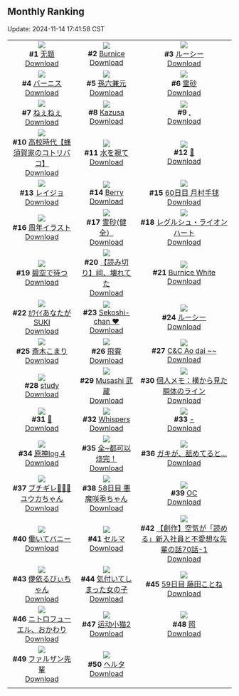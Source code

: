## Monthly Ranking
Update: 2024-11-14 17:41:58 CST

|      |      |      |
| :----: | :----: | :----: |
| ![](https://i.pixiv.re/c/240x480/img-master/img/2024/10/17/01/00/47/123398018_p0_master1200.jpg)<br>**#1** [无题](https://www.pixiv.net/artworks/123398018)<br>[Download](https://i.pixiv.re/img-original/img/2024/10/17/01/00/47/123398018_p0.png) | ![](https://i.pixiv.re/c/240x480/img-master/img/2024/10/17/07/15/25/123403029_p0_master1200.jpg)<br>**#2** [Burnice](https://www.pixiv.net/artworks/123403029)<br>[Download](https://i.pixiv.re/img-original/img/2024/10/17/07/15/25/123403029_p0.jpg) | ![](https://i.pixiv.re/c/240x480/img-master/img/2024/10/16/00/00/05/123368167_p0_master1200.jpg)<br>**#3** [ルーシー](https://www.pixiv.net/artworks/123368167)<br>[Download](https://i.pixiv.re/img-original/img/2024/10/16/00/00/05/123368167_p0.jpg) |
| ![](https://i.pixiv.re/c/240x480/img-master/img/2024/10/17/00/00/19/123395906_p0_master1200.jpg)<br>**#4** [バーニス](https://www.pixiv.net/artworks/123395906)<br>[Download](https://i.pixiv.re/img-original/img/2024/10/17/00/00/19/123395906_p0.jpg) | ![](https://i.pixiv.re/c/240x480/img-master/img/2024/10/17/00/03/46/123396286_p0_master1200.jpg)<br>**#5** [孫六兼元](https://www.pixiv.net/artworks/123396286)<br>[Download](https://i.pixiv.re/img-original/img/2024/10/17/00/03/46/123396286_p0.jpg) | ![](https://i.pixiv.re/c/240x480/img-master/img/2024/10/17/19/30/02/123416654_p0_master1200.jpg)<br>**#6** [霊砂](https://www.pixiv.net/artworks/123416654)<br>[Download](https://i.pixiv.re/img-original/img/2024/10/17/19/30/02/123416654_p0.jpg) |
| ![](https://i.pixiv.re/c/240x480/img-master/img/2024/10/17/12/00/05/123406328_p0_master1200.jpg)<br>**#7** [ねぇねぇ](https://www.pixiv.net/artworks/123406328)<br>[Download](https://i.pixiv.re/img-original/img/2024/10/17/12/00/05/123406328_p0.jpg) | ![](https://i.pixiv.re/c/240x480/img-master/img/2024/10/17/19/33/30/123416780_p0_master1200.jpg)<br>**#8** [Kazusa](https://www.pixiv.net/artworks/123416780)<br>[Download](https://i.pixiv.re/img-original/img/2024/10/17/19/33/30/123416780_p0.jpg) | ![](https://i.pixiv.re/c/240x480/img-master/img/2024/10/15/00/00/35/123340378_p0_master1200.jpg)<br>**#9** [.](https://www.pixiv.net/artworks/123340378)<br>[Download](https://i.pixiv.re/img-original/img/2024/10/15/00/00/35/123340378_p0.jpg) |
| ![](https://i.pixiv.re/c/240x480/img-master/img/2024/10/17/17/09/32/123412300_p0_master1200.jpg)<br>**#10** [高校時代【蜂須賀家のコトリバコ】](https://www.pixiv.net/artworks/123412300)<br>[Download](https://i.pixiv.re/img-original/img/2024/10/17/17/09/32/123412300_p0.jpg) | ![](https://i.pixiv.re/c/240x480/img-master/img/2024/10/17/00/13/24/123396641_p0_master1200.jpg)<br>**#11** [水を視て](https://www.pixiv.net/artworks/123396641)<br>[Download](https://i.pixiv.re/img-original/img/2024/10/17/00/13/24/123396641_p0.jpg) | ![](https://i.pixiv.re/c/240x480/img-master/img/2024/10/18/13/46/24/123441017_p0_master1200.jpg)<br>**#12** [👀](https://www.pixiv.net/artworks/123441017)<br>[Download](https://i.pixiv.re/img-original/img/2024/10/18/13/46/24/123441017_p0.jpg) |
| ![](https://i.pixiv.re/c/240x480/img-master/img/2024/10/17/01/06/33/123398171_p0_master1200.jpg)<br>**#13** [レイジョ](https://www.pixiv.net/artworks/123398171)<br>[Download](https://i.pixiv.re/img-original/img/2024/10/17/01/06/33/123398171_p0.png) | ![](https://i.pixiv.re/c/240x480/img-master/img/2024/10/17/00/01/31/123396111_p0_master1200.jpg)<br>**#14** [Berry](https://www.pixiv.net/artworks/123396111)<br>[Download](https://i.pixiv.re/img-original/img/2024/10/17/00/01/31/123396111_p0.jpg) | ![](https://i.pixiv.re/c/240x480/img-master/img/2024/10/17/19/26/51/123416551_p0_master1200.jpg)<br>**#15** [60日目 月村手毬](https://www.pixiv.net/artworks/123416551)<br>[Download](https://i.pixiv.re/img-original/img/2024/10/17/19/26/51/123416551_p0.png) |
| ![](https://i.pixiv.re/c/240x480/img-master/img/2024/10/17/00/00/14/123395879_p0_master1200.jpg)<br>**#16** [周年イラスト](https://www.pixiv.net/artworks/123395879)<br>[Download](https://i.pixiv.re/img-original/img/2024/10/17/00/00/14/123395879_p0.jpg) | ![](https://i.pixiv.re/c/240x480/img-master/img/2024/10/15/13/34/38/123352815_p0_master1200.jpg)<br>**#17** [霊砂(健全）](https://www.pixiv.net/artworks/123352815)<br>[Download](https://i.pixiv.re/img-original/img/2024/10/15/13/34/38/123352815_p0.jpg) | ![](https://i.pixiv.re/c/240x480/img-master/img/2024/10/17/00/41/00/123397511_p0_master1200.jpg)<br>**#18** [レグルシュ・ライオンハート](https://www.pixiv.net/artworks/123397511)<br>[Download](https://i.pixiv.re/img-original/img/2024/10/17/00/41/00/123397511_p0.png) |
| ![](https://i.pixiv.re/c/240x480/img-master/img/2024/10/17/00/00/13/123395869_p0_master1200.jpg)<br>**#19** [碧空で待つ](https://www.pixiv.net/artworks/123395869)<br>[Download](https://i.pixiv.re/img-original/img/2024/10/17/00/00/13/123395869_p0.jpg) | ![](https://i.pixiv.re/c/240x480/img-master/img/2024/10/17/00/01/17/123396086_p0_master1200.jpg)<br>**#20** [【読み切り】祠、壊れてた](https://www.pixiv.net/artworks/123396086)<br>[Download](https://i.pixiv.re/img-original/img/2024/10/17/00/01/17/123396086_p0.jpg) | ![](https://i.pixiv.re/c/240x480/img-master/img/2024/10/16/15/54/47/123382507_p0_master1200.jpg)<br>**#21** [Burnice White](https://www.pixiv.net/artworks/123382507)<br>[Download](https://i.pixiv.re/img-original/img/2024/10/16/15/54/47/123382507_p0.jpg) |
| ![](https://i.pixiv.re/c/240x480/img-master/img/2024/10/18/18/14/42/123446458_p0_master1200.jpg)<br>**#22** [ｶﾜｲｲあなたがSUKI](https://www.pixiv.net/artworks/123446458)<br>[Download](https://i.pixiv.re/img-original/img/2024/10/18/18/14/42/123446458_p0.jpg) | ![](https://i.pixiv.re/c/240x480/img-master/img/2024/10/17/08/10/35/123403700_p0_master1200.jpg)<br>**#23** [Sekoshi-chan ❤️](https://www.pixiv.net/artworks/123403700)<br>[Download](https://i.pixiv.re/img-original/img/2024/10/17/08/10/35/123403700_p0.jpg) | ![](https://i.pixiv.re/c/240x480/img-master/img/2024/10/18/00/00/12/123427166_p0_master1200.jpg)<br>**#24** [ルーシー](https://www.pixiv.net/artworks/123427166)<br>[Download](https://i.pixiv.re/img-original/img/2024/10/18/00/00/12/123427166_p0.jpg) |
| ![](https://i.pixiv.re/c/240x480/img-master/img/2024/10/17/00/40/22/123397491_p0_master1200.jpg)<br>**#25** [斎木こまり](https://www.pixiv.net/artworks/123397491)<br>[Download](https://i.pixiv.re/img-original/img/2024/10/17/00/40/22/123397491_p0.png) | ![](https://i.pixiv.re/c/240x480/img-master/img/2024/10/15/18/00/08/123357159_p0_master1200.jpg)<br>**#26** [飛霄](https://www.pixiv.net/artworks/123357159)<br>[Download](https://i.pixiv.re/img-original/img/2024/10/15/18/00/08/123357159_p0.jpg) | ![](https://i.pixiv.re/c/240x480/img-master/img/2024/10/15/20/20/18/123360950_p0_master1200.jpg)<br>**#27** [C&C Ao dai ~~](https://www.pixiv.net/artworks/123360950)<br>[Download](https://i.pixiv.re/img-original/img/2024/10/15/20/20/18/123360950_p0.jpg) |
| ![](https://i.pixiv.re/c/240x480/img-master/img/2024/10/17/15/57/31/123410510_p0_master1200.jpg)<br>**#28** [study](https://www.pixiv.net/artworks/123410510)<br>[Download](https://i.pixiv.re/img-original/img/2024/10/17/15/57/31/123410510_p0.png) | ![](https://i.pixiv.re/c/240x480/img-master/img/2024/10/15/21/39/04/123363432_p0_master1200.jpg)<br>**#29** [Musashi 武蔵](https://www.pixiv.net/artworks/123363432)<br>[Download](https://i.pixiv.re/img-original/img/2024/10/15/21/39/04/123363432_p0.jpg) | ![](https://i.pixiv.re/c/240x480/img-master/img/2024/10/17/06/00/06/123402126_p0_master1200.jpg)<br>**#30** [個人メモ：横から見た胴体のライン](https://www.pixiv.net/artworks/123402126)<br>[Download](https://i.pixiv.re/img-original/img/2024/10/17/06/00/06/123402126_p0.jpg) |
| ![](https://i.pixiv.re/c/240x480/img-master/img/2024/10/17/00/00/13/123395871_p0_master1200.jpg)<br>**#31** [🤎](https://www.pixiv.net/artworks/123395871)<br>[Download](https://i.pixiv.re/img-original/img/2024/10/17/00/00/13/123395871_p0.png) | ![](https://i.pixiv.re/c/240x480/img-master/img/2024/10/19/14/53/37/123474762_p0_master1200.jpg)<br>**#32** [Whispers](https://www.pixiv.net/artworks/123474762)<br>[Download](https://i.pixiv.re/img-original/img/2024/10/19/14/53/37/123474762_p0.jpg) | ![](https://i.pixiv.re/c/240x480/img-master/img/2024/10/15/00/00/29/123340354_p0_master1200.jpg)<br>**#33** [-](https://www.pixiv.net/artworks/123340354)<br>[Download](https://i.pixiv.re/img-original/img/2024/10/15/00/00/29/123340354_p0.jpg) |
| ![](https://i.pixiv.re/c/240x480/img-master/img/2024/10/17/15/45/56/123410299_p0_master1200.jpg)<br>**#34** [原神log 4](https://www.pixiv.net/artworks/123410299)<br>[Download](https://i.pixiv.re/img-original/img/2024/10/17/15/45/56/123410299_p0.jpg) | ![](https://i.pixiv.re/c/240x480/img-master/img/2024/10/16/00/27/08/123369458_p0_master1200.jpg)<br>**#35** [全~都可以烧完！](https://www.pixiv.net/artworks/123369458)<br>[Download](https://i.pixiv.re/img-original/img/2024/10/16/00/27/08/123369458_p0.jpg) | ![](https://i.pixiv.re/c/240x480/img-master/img/2024/10/15/00/03/13/123340690_p0_master1200.jpg)<br>**#36** [ガキが、舐めてると…](https://www.pixiv.net/artworks/123340690)<br>[Download](https://i.pixiv.re/img-original/img/2024/10/15/00/03/13/123340690_p0.jpg) |
| ![](https://i.pixiv.re/c/240x480/img-master/img/2024/10/19/12/54/26/123472228_p0_master1200.jpg)<br>**#37** [ブチギレ💢💢💢ユウカちゃん](https://www.pixiv.net/artworks/123472228)<br>[Download](https://i.pixiv.re/img-original/img/2024/10/19/12/54/26/123472228_p0.png) | ![](https://i.pixiv.re/c/240x480/img-master/img/2024/10/15/21/03/30/123362383_p0_master1200.jpg)<br>**#38** [58日目 悪魔咲季ちゃん](https://www.pixiv.net/artworks/123362383)<br>[Download](https://i.pixiv.re/img-original/img/2024/10/15/21/03/30/123362383_p0.png) | ![](https://i.pixiv.re/c/240x480/img-master/img/2024/10/15/18/46/02/123358339_p0_master1200.jpg)<br>**#39** [OC](https://www.pixiv.net/artworks/123358339)<br>[Download](https://i.pixiv.re/img-original/img/2024/10/15/18/46/02/123358339_p0.png) |
| ![](https://i.pixiv.re/c/240x480/img-master/img/2024/10/17/00/00/34/123395980_p0_master1200.jpg)<br>**#40** [働いてバニー](https://www.pixiv.net/artworks/123395980)<br>[Download](https://i.pixiv.re/img-original/img/2024/10/17/00/00/34/123395980_p0.jpg) | ![](https://i.pixiv.re/c/240x480/img-master/img/2024/10/17/00/00/31/123395964_p0_master1200.jpg)<br>**#41** [セルマ](https://www.pixiv.net/artworks/123395964)<br>[Download](https://i.pixiv.re/img-original/img/2024/10/17/00/00/31/123395964_p0.jpg) | ![](https://i.pixiv.re/c/240x480/img-master/img/2024/10/17/19/00/12/123415737_p0_master1200.jpg)<br>**#42** [【創作】空気が「読める」新入社員と不愛想な先輩の話70話-1](https://www.pixiv.net/artworks/123415737)<br>[Download](https://i.pixiv.re/img-original/img/2024/10/17/19/00/12/123415737_p0.jpg) |
| ![](https://i.pixiv.re/c/240x480/img-master/img/2024/10/17/18/06/23/123414072_p0_master1200.jpg)<br>**#43** [儚依るびぃちゃん](https://www.pixiv.net/artworks/123414072)<br>[Download](https://i.pixiv.re/img-original/img/2024/10/17/18/06/23/123414072_p0.png) | ![](https://i.pixiv.re/c/240x480/img-master/img/2024/10/17/12/00/11/123406350_p0_master1200.jpg)<br>**#44** [気付いてしまった女の子](https://www.pixiv.net/artworks/123406350)<br>[Download](https://i.pixiv.re/img-original/img/2024/10/17/12/00/11/123406350_p0.jpg) | ![](https://i.pixiv.re/c/240x480/img-master/img/2024/10/16/21/27/54/123390597_p0_master1200.jpg)<br>**#45** [59日目 藤田ことね](https://www.pixiv.net/artworks/123390597)<br>[Download](https://i.pixiv.re/img-original/img/2024/10/16/21/27/54/123390597_p0.png) |
| ![](https://i.pixiv.re/c/240x480/img-master/img/2024/10/16/18/03/16/123385057_p0_master1200.jpg)<br>**#46** [ニトロフューエル、おかわり](https://www.pixiv.net/artworks/123385057)<br>[Download](https://i.pixiv.re/img-original/img/2024/10/16/18/03/16/123385057_p0.png) | ![](https://i.pixiv.re/c/240x480/img-master/img/2024/10/15/13/26/53/123352705_p0_master1200.jpg)<br>**#47** [运动小猫2](https://www.pixiv.net/artworks/123352705)<br>[Download](https://i.pixiv.re/img-original/img/2024/10/15/13/26/53/123352705_p0.jpg) | ![](https://i.pixiv.re/c/240x480/img-master/img/2024/10/15/00/00/46/123340427_p0_master1200.jpg)<br>**#48** [照](https://www.pixiv.net/artworks/123340427)<br>[Download](https://i.pixiv.re/img-original/img/2024/10/15/00/00/46/123340427_p0.jpg) |
| ![](https://i.pixiv.re/c/240x480/img-master/img/2024/10/17/22/48/57/123424429_p0_master1200.jpg)<br>**#49** [ファルザン先輩](https://www.pixiv.net/artworks/123424429)<br>[Download](https://i.pixiv.re/img-original/img/2024/10/17/22/48/57/123424429_p0.png) | ![](https://i.pixiv.re/c/240x480/img-master/img/2024/10/19/18/45/13/123480494_p0_master1200.jpg)<br>**#50** [ヘルタ](https://www.pixiv.net/artworks/123480494)<br>[Download](https://i.pixiv.re/img-original/img/2024/10/19/18/45/13/123480494_p0.jpg) |
|      |
